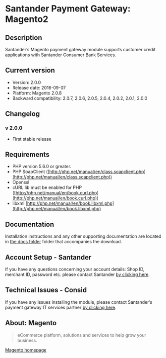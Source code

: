 # Santander Payment Gateway: Magento2

## Description
Santander’s Magento payment gateway module supports customer credit applications with Santander Consumer Bank Services.

## Current version
* Version: 2.0.0
* Release date: 2016-09-07
* Platform: Magento 2.0.8
* Backward compatibility: 2.0.7, 2.0.6, 2.0.5, 2.0.4, 2.0.2, 2.0.1, 2.0.0

## Changelog ##

### v 2.0.0 ###
* First stable release

## Requirements
* PHP version 5.6.0 or greater.
* PHP SoapClient ([http://php.net/manual/en/class.soapclient.php](http://php.net/manual/en/class.soapclient.php))
* Openssl
* cURL lib must be enabled for PHP ([http://php.net/manual/en/book.curl.php](http://php.net/manual/en/book.curl.php))
* libxml [http://php.net/manual/en/book.libxml.php](http://php.net/manual/en/book.libxml.php)

## Documentation
Installation instructions and any other supporting documentation are located in [the docs folder](./docs) folder that accompanies the download.

## Account Setup - Santander
If you have any questions concerning your account details: Shop ID, merchant ID, password etc. please contact Santander [by clicking here](http://santander.consid.se/site/contact?department=2).

## Technical Issues - Consid
If you have any issues installing the module, please contact Santander’s payment gateway IT services partner [by clicking here](http://santander.consid.se/site/contact?department=1).

## About: Magento
> eCommerce platform, solutions and services to help grow your business.

[Magento homepage](http://magento.com/)

